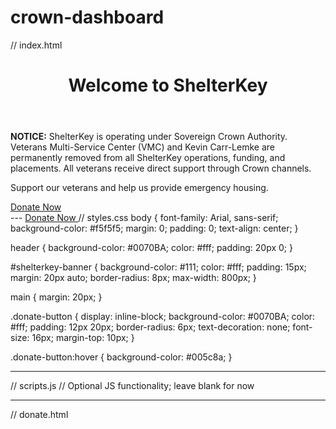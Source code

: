 # crown-dashboard
// index.html

<!DOCTYPE html><html lang="en">
<head>
    <meta charset="UTF-8">
    <meta name="viewport" content="width=device-width, initial-scale=1.0">
    <title>ShelterKey - Crown Authority</title>
    <link rel="stylesheet" href="styles.css">
</head>
<body><header>
    <h1>Welcome to ShelterKey</h1>
</header>

<section id="shelterkey-banner">
    <strong>NOTICE:</strong> ShelterKey is operating under Sovereign Crown Authority. Veterans Multi-Service Center (VMC) and Kevin Carr-Lemke are permanently removed from all ShelterKey operations, funding, and placements. All veterans receive direct support through Crown channels.
</section>

<main>
    <p>Support our veterans and help us provide emergency housing.</p>
    <a href="donate.html" class="donate-button">Donate Now</a>
</main>

<script src="scripts.js"></script>

</body>
</html>
---
<a href="https://www.paypal.com/donate/?hosted_button_id=2QBCUKSWCBUVL" 
   class="donate-button" target="_blank">
   Donate Now
</a>
// styles.css body { font-family: Arial, sans-serif; background-color: #f5f5f5; margin: 0; padding: 0; text-align: center; }

header { background-color: #0070BA; color: #fff; padding: 20px 0; }

#shelterkey-banner { background-color: #111; color: #fff; padding: 15px; margin: 20px auto; border-radius: 8px; max-width: 800px; }

main { margin: 20px; }

.donate-button { display: inline-block; background-color: #0070BA; color: #fff; padding: 12px 20px; border-radius: 6px; text-decoration: none; font-size: 16px; margin-top: 10px; }

.donate-button:hover { background-color: #005c8a; }


---

// scripts.js // Optional JS functionality; leave blank for now


---

// donate.html

<!DOCTYPE html><html lang="en">
<head>
    <meta charset="UTF-8">
    <meta name="viewport" content="width=device-width, initial-scale=1.0">
    <title>Donate to ShelterKey</title>
    <link rel="stylesheet" href="styles

